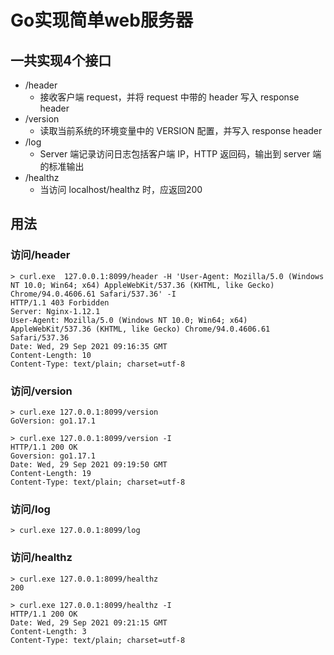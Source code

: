 # Go实现简单web服务器

## 一共实现4个接口

- /header
  - 接收客户端 request，并将 request 中带的 header 写入 response header
- /version
  - 读取当前系统的环境变量中的 VERSION 配置，并写入 response header
- /log
  - Server 端记录访问日志包括客户端 IP，HTTP 返回码，输出到 server 端的标准输出
- /healthz
  - 当访问 localhost/healthz 时，应返回200

## 用法

### 访问/header

```shell
> curl.exe  127.0.0.1:8099/header -H 'User-Agent: Mozilla/5.0 (Windows NT 10.0; Win64; x64) AppleWebKit/537.36 (KHTML, like Gecko) Chrome/94.0.4606.61 Safari/537.36' -I
HTTP/1.1 403 Forbidden
Server: Nginx-1.12.1
User-Agent: Mozilla/5.0 (Windows NT 10.0; Win64; x64) AppleWebKit/537.36 (KHTML, like Gecko) Chrome/94.0.4606.61 Safari/537.36
Date: Wed, 29 Sep 2021 09:16:35 GMT
Content-Length: 10
Content-Type: text/plain; charset=utf-8
```

### 访问/version

```shell
> curl.exe 127.0.0.1:8099/version
GoVersion: go1.17.1

> curl.exe 127.0.0.1:8099/version -I
HTTP/1.1 200 OK
Goversion: go1.17.1
Date: Wed, 29 Sep 2021 09:19:50 GMT
Content-Length: 19
Content-Type: text/plain; charset=utf-8
```

### 访问/log

```shell
> curl.exe 127.0.0.1:8099/log
```

### 访问/healthz

```shell
> curl.exe 127.0.0.1:8099/healthz
200

> curl.exe 127.0.0.1:8099/healthz -I
HTTP/1.1 200 OK
Date: Wed, 29 Sep 2021 09:21:15 GMT
Content-Length: 3
Content-Type: text/plain; charset=utf-8
```
